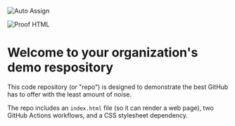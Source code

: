 ![Auto Assign](https://github.com/VoidEngineers/demo-repository/actions/workflows/auto-assign.yml/badge.svg)

![Proof HTML](https://github.com/VoidEngineers/demo-repository/actions/workflows/proof-html.yml/badge.svg)

# Welcome to your organization's demo respository
This code repository (or "repo") is designed to demonstrate the best GitHub has to offer with the least amount of noise.

The repo includes an `index.html` file (so it can render a web page), two GitHub Actions workflows, and a CSS stylesheet dependency.
